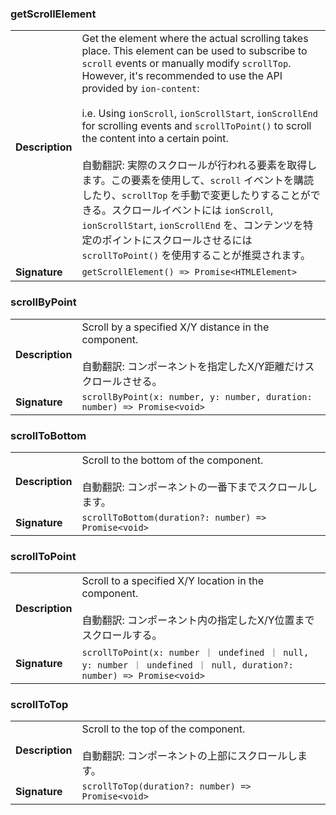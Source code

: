 

### getScrollElement

| | |
| --- | --- |
| **Description** | Get the element where the actual scrolling takes place. This element can be used to subscribe to `scroll` events or manually modify `scrollTop`. However, it's recommended to use the API provided by `ion-content`:<br /><br />i.e. Using `ionScroll`, `ionScrollStart`, `ionScrollEnd` for scrolling events and `scrollToPoint()` to scroll the content into a certain point.<br /><br />自動翻訳: 実際のスクロールが行われる要素を取得します。この要素を使用して、`scroll` イベントを購読したり、`scrollTop` を手動で変更したりすることができる。スクロールイベントには `ionScroll`, `ionScrollStart`, `ionScrollEnd` を、コンテンツを特定のポイントにスクロールさせるには `scrollToPoint()` を使用することが推奨されます。 |
| **Signature** | `getScrollElement() => Promise<HTMLElement>` |


### scrollByPoint

| | |
| --- | --- |
| **Description** | Scroll by a specified X/Y distance in the component.<br /><br />自動翻訳: コンポーネントを指定したX/Y距離だけスクロールさせる。 |
| **Signature** | `scrollByPoint(x: number, y: number, duration: number) => Promise<void>` |


### scrollToBottom

| | |
| --- | --- |
| **Description** | Scroll to the bottom of the component.<br /><br />自動翻訳: コンポーネントの一番下までスクロールします。 |
| **Signature** | `scrollToBottom(duration?: number) => Promise<void>` |


### scrollToPoint

| | |
| --- | --- |
| **Description** | Scroll to a specified X/Y location in the component.<br /><br />自動翻訳: コンポーネント内の指定したX/Y位置までスクロールする。 |
| **Signature** | `scrollToPoint(x: number ｜ undefined ｜ null, y: number ｜ undefined ｜ null, duration?: number) => Promise<void>` |


### scrollToTop

| | |
| --- | --- |
| **Description** | Scroll to the top of the component.<br /><br />自動翻訳: コンポーネントの上部にスクロールします。 |
| **Signature** | `scrollToTop(duration?: number) => Promise<void>` |


